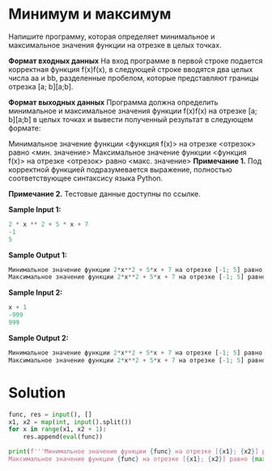 # Минимум и максимум

Напишите программу, которая определяет минимальное и максимальное значения функции на отрезке в целых точках.

**Формат входных данных**
На вход программе в первой строке подается корректная функция f(x)f(x), в следующей строке вводятся два целых числа aa и
bb, разделенные пробелом, которые представляют границы отрезка [a; b][a;b].

**Формат выходных данных**
Программа должна определить минимальное и максимальное значения функции f(x)f(x) на отрезке [a; b][a;b] в целых точках и
вывести полученный результат в следующем формате:

Минимальное значение функции <функция f(x)> на отрезке <отрезок> равно <мин. значение>
Максимальное значение функции <функция f(x)> на отрезке <отрезок> равно <макс. значение>
**Примечание 1.** Под корректной функцией подразумевается выражение, полностью соответствующее синтаксису языка Python.

**Примечание 2.** Тестовые данные доступны по ссылке.

**Sample Input 1:**

```python
2 * x ** 2 + 5 * x + 7
-1
5
```

**Sample Output 1:**

```python
Минимальное значение функции 2*x**2 + 5*x + 7 на отрезке [-1; 5] равно 4
Максимальное значение функции 2*x**2 + 5*x + 7 на отрезке [-1; 5] равно 82
```

**Sample Input 2:**

```python
x + 1
-999
999
```

**Sample Output 2:**

```python
Минимальное значение функции 2*x**2 + 5*x + 7 на отрезке [-1; 5] равно 4
Максимальное значение функции 2*x**2 + 5*x + 7 на отрезке [-1; 5] равно 82
```

# Solution

```python
func, res = input(), []
x1, x2 = map(int, input().split())
for x in range(x1, x2 + 1):
    res.append(eval(func))

print(f'''Минимальное значение функции {func} на отрезке [{x1}; {x2}] равно {min(res)}
Максимальное значение функции {func} на отрезке [{x1}; {x2}] равно {max(res)}''')
```